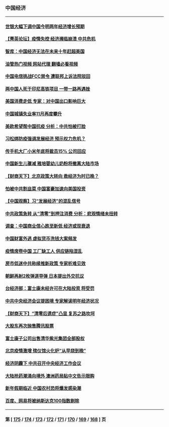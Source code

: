### 中国经济
---
#### [世银大幅下调中国今明两年经济增长预期](../../pages/ncid283/n13888612.md?12211245) 
#### [【菁英论坛】疫情失控 经济濒临崩溃 中共危机](../../pages/ncid283/n13888408.md?12211245) 
#### [智库：中国经济无法在未来十年赶超美国](../../pages/ncid283/n13888561.md?12211245) 
#### [油管热门视频 网站代理 翻墙必看视频](http://138.2.39.72:81/youtube.html?epic-marker?12211245)
#### [中国电信挑战FCC禁令 遭联邦上诉法院驳回](../../pages/ncid283/n13888488.md?12211245) 
#### [两中国人死于印尼高铁项目 一带一路再遇挫](../../pages/ncid283/n13888453.md?12211245) 
#### [美国消费走低 专家：对中国出口影响巨大](../../pages/ncid283/n13888377.md?12211245) 
#### [中国城镇失业率11月再度攀升](../../pages/ncid283/n13888335.md?12211245) 
#### [美欧希望帮中国抗疫 分析：中共怕被打脸](../../pages/ncid283/n13888404.md?12211245) 
#### [习松绑防疫强调发展经济 预示权力危机？](../../pages/ncid283/n13888201.md?12211245) 
#### [传手机大厂小米年底将裁员15% 公司回应](../../pages/ncid283/n13888136.md?12211245) 
#### [中国新生儿骤减 雅培婴幼儿奶粉将撤离大陆市场](../../pages/ncid283/n13888109.md?12211245) 
#### [【财商天下】北京政策大转向 救经济为时已晚？](../../pages/ncid283/n13887822.md?12211245) 
#### [怕被中共割韭菜 中国富豪加速向美国投资](../../pages/ncid283/n13887794.md?12211245) 
#### [【中国观察】习“发展经济”的混乱信号](../../pages/ncid283/n13887541.md?12211245) 
#### [中共政策急转 从“清零”到押注消费 分析：悲观情绪未扭转](../../pages/ncid283/n13887607.md?12211245) 
#### [调查：中国商业信心跌至新低 经济或现衰退](../../pages/ncid283/n13887381.md?12211245) 
#### [中国财富外逃 虚拟货币洗钱大案频发](../../pages/ncid283/n13887232.md?12211245) 
#### [疫情席卷中国 工厂缺工人 供应链陷混乱](../../pages/ncid283/n13887339.md?12211245) 
#### [房市低迷中共称续推新政策 专家析难见效](../../pages/ncid283/n13887144.md?12211245) 
#### [朝鲜再射2枚弹道导弹 日本提出外交抗议](../../pages/ncid283/n13887055.md?12211245) 
#### [台经济部：富士康未经许可在大陆投资 将受罚](../../pages/ncid283/n13886861.md?12211245) 
#### [中共中央经济会议提困境 专家解读明年经济状况](../../pages/ncid283/n13886550.md?12211245) 
#### [【财商天下】“清零后遗症”凸显 复苏之路坎坷](../../pages/ncid283/n13886408.md?12211245) 
#### [大股东再次抛售腾讯股票](../../pages/ncid283/n13886363.md?12211245) 
#### [富士康子公司出售清华紫光集团全部股权](../../pages/ncid283/n13886348.md?12211245) 
#### [北京疫情激增 殡仪馆火化炉“从早烧到晚”](../../pages/ncid283/n13886237.md?12211245) 
#### [经济阴霾下 中共召开中央经济工作会议](../../pages/ncid283/n13886283.md?12211245) 
#### [大陆抢药潮涌向境外 澳洲药局贴中文告示限购](../../pages/ncid283/n13886157.md?12211245) 
#### [新年假期临近 中国农村恐将爆发感染潮](../../pages/ncid283/n13886148.md?12211245) 
#### [百度、网易将被纳斯达克100指数剔除](../../pages/ncid283/n13886092.md?12211245) 

---
#### 第 [ [175](./175.md?12211245) / [174](./174.md?12211245) / [173](./173.md?12211245) / [172](./172.md?12211245) / [171](./171.md?12211245) / [170](./170.md?12211245) / [169](./169.md?12211245) / [168](./168.md?12211245) ] 页
